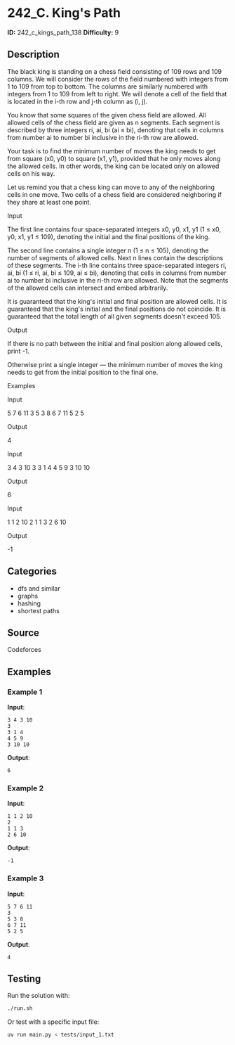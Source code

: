 # 242_C. King's Path

**ID:** 242_c_kings_path_138
**Difficulty:** 9

## Description

The black king is standing on a chess field consisting of 109 rows and 109 columns. We will consider the rows of the field numbered with integers from 1 to 109 from top to bottom. The columns are similarly numbered with integers from 1 to 109 from left to right. We will denote a cell of the field that is located in the i-th row and j-th column as (i, j).

You know that some squares of the given chess field are allowed. All allowed cells of the chess field are given as n segments. Each segment is described by three integers ri, ai, bi (ai ≤ bi), denoting that cells in columns from number ai to number bi inclusive in the ri-th row are allowed.

Your task is to find the minimum number of moves the king needs to get from square (x0, y0) to square (x1, y1), provided that he only moves along the allowed cells. In other words, the king can be located only on allowed cells on his way.

Let us remind you that a chess king can move to any of the neighboring cells in one move. Two cells of a chess field are considered neighboring if they share at least one point.

Input

The first line contains four space-separated integers x0, y0, x1, y1 (1 ≤ x0, y0, x1, y1 ≤ 109), denoting the initial and the final positions of the king.

The second line contains a single integer n (1 ≤ n ≤ 105), denoting the number of segments of allowed cells. Next n lines contain the descriptions of these segments. The i-th line contains three space-separated integers ri, ai, bi (1 ≤ ri, ai, bi ≤ 109, ai ≤ bi), denoting that cells in columns from number ai to number bi inclusive in the ri-th row are allowed. Note that the segments of the allowed cells can intersect and embed arbitrarily.

It is guaranteed that the king's initial and final position are allowed cells. It is guaranteed that the king's initial and the final positions do not coincide. It is guaranteed that the total length of all given segments doesn't exceed 105.

Output

If there is no path between the initial and final position along allowed cells, print -1.

Otherwise print a single integer — the minimum number of moves the king needs to get from the initial position to the final one.

Examples

Input

5 7 6 11
3
5 3 8
6 7 11
5 2 5


Output

4


Input

3 4 3 10
3
3 1 4
4 5 9
3 10 10


Output

6


Input

1 1 2 10
2
1 1 3
2 6 10


Output

-1

## Categories

- dfs and similar
- graphs
- hashing
- shortest paths

## Source

Codeforces

## Examples

### Example 1

**Input**:
```
3 4 3 10
3
3 1 4
4 5 9
3 10 10
```

**Output**:
```
6
```

### Example 2

**Input**:
```
1 1 2 10
2
1 1 3
2 6 10
```

**Output**:
```
-1
```

### Example 3

**Input**:
```
5 7 6 11
3
5 3 8
6 7 11
5 2 5
```

**Output**:
```
4
```


## Testing

Run the solution with:

```bash
./run.sh
```

Or test with a specific input file:

```bash
uv run main.py < tests/input_1.txt
```
